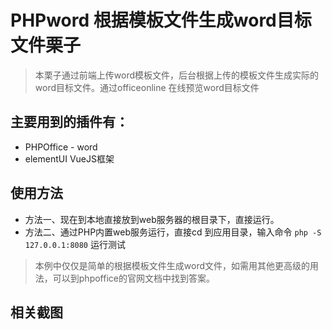 # PHPword 根据模板文件生成word目标文件栗子
>本栗子通过前端上传word模板文件，后台根据上传的模板文件生成实际的word目标文件。通过officeonline 在线预览word目标文件

## 主要用到的插件有：

* PHPOffice - word
* elementUI VueJS框架
## 使用方法
* 方法一、现在到本地直接放到web服务器的根目录下，直接运行。
* 方法二、通过PHP内置web服务运行，直接cd 到应用目录，输入命令 `php -S 127.0.0.1:8080` 运行测试
> 本例中仅仅是简单的根据模板文件生成word文件，如需用其他更高级的用法，可以到phpoffice的官网文档中找到答案。

## 相关截图
